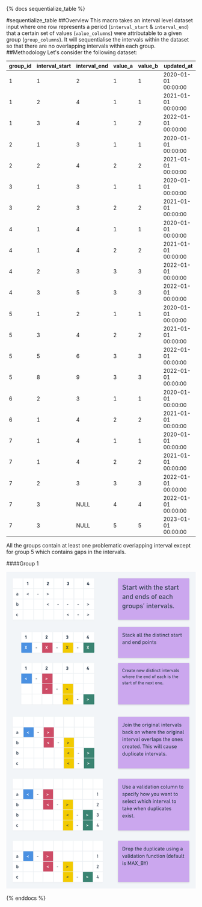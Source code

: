 {% docs sequentialize_table %}

#sequentialize_table
##Overview
This macro takes an interval level dataset input where one row represents a period (`interval_start` & `interval_end`) that a certain set of values (`value_columns`) were attributable to a given group (`group_columns`). It will sequentialise the intervals within the dataset so that there are no overlapping intervals within each group. 
##Methodology
Let's consider the following dataset:


| group_id | interval_start | interval_end | value_a | value_b | updated_at          |
|----------|----------------|--------------|---------|---------|---------------------|
| 1        | 1              | 2            | 1       | 1       | 2020-01-01 00:00:00 |
| 1        | 2              | 4            | 1       | 1       | 2021-01-01 00:00:00 |
| 1        | 3              | 4            | 1       | 2       | 2022-01-01 00:00:00 |
| 2        | 1              | 3            | 1       | 1       | 2020-01-01 00:00:00 |
| 2        | 2              | 4            | 2       | 2       | 2021-01-01 00:00:00 |
| 3        | 1              | 3            | 1       | 1       | 2020-01-01 00:00:00 |
| 3        | 2              | 3            | 2       | 2       | 2021-01-01 00:00:00 |
| 4        | 1              | 4            | 1       | 1       | 2020-01-01 00:00:00 |
| 4        | 1              | 4            | 2       | 2       | 2021-01-01 00:00:00 |
| 4        | 2              | 3            | 3       | 3       | 2022-01-01 00:00:00 |
| 4        | 3              | 5            | 3       | 3       | 2022-01-01 00:00:00 |
| 5        | 1              | 2            | 1       | 1       | 2020-01-01 00:00:00 |
| 5        | 3              | 4            | 2       | 2       | 2021-01-01 00:00:00 |
| 5        | 5              | 6            | 3       | 3       | 2022-01-01 00:00:00 |
| 5        | 8              | 9            | 3       | 3       | 2022-01-01 00:00:00 |
| 6        | 2              | 3            | 1       | 1       | 2020-01-01 00:00:00 |
| 6        | 1              | 4            | 2       | 2       | 2021-01-01 00:00:00 |
| 7        | 1              | 4            | 1       | 1       | 2020-01-01 00:00:00 |
| 7        | 1              | 4            | 2       | 2       | 2021-01-01 00:00:00 |
| 7        | 2              | 3            | 3       | 3       | 2022-01-01 00:00:00 |
| 7        | 3              | NULL         | 4       | 4       | 2022-01-01 00:00:00 |
| 7        | 3              | NULL         | 5       | 5       | 2023-01-01 00:00:00 |

All the groups contain at least one problematic overlapping interval except for group 5 which contains gaps in the intervals.

####Group 1

![img.png](../../../docs_assets/sequentialize_intervals_1.png)

{% enddocs %}